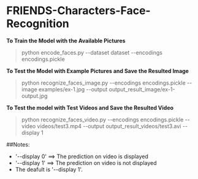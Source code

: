 # FRIENDS-Characters-Face-Recognition

**To Train the Model with the Available Pictures**

> python encode_faces.py --dataset dataset --encodings encodings.pickle


**To Test the Model with Example Pictures and Save the Resulted Image**

> python recognize_faces_image.py --encodings encodings.pickle --image examples/ex-1.jpg --output output_result_image/ex-1-output.jpg


**To Test the model with Test Videos and Save the Resulted Video**

> python recognize_faces_video.py --encodings encodings.pickle --video videos/test3.mp4 --output output_result_videos/test3.avi --display 1

##Notes:
- '--display 0' ==> The prediction on video is displayed
- '--display 1' ==> The prediction on video is not displayed
- The deafult is '--display 1'.

